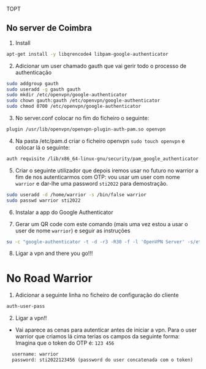  TOPT

## No server de Coimbra

1. Install 

```sh
apt-get install -y libqrencode4 libpam-google-authenticator
```

2. Adicionar um user chamado gauth que vai gerir todo o processo de authenticação 

```sh
sudo addgroup gauth
sudo useradd -g gauth gauth
sudo mkdir /etc/openvpn/google-authenticator
sudo chown gauth:gauth /etc/openvpn/google-authenticator
sudo chmod 0700 /etc/openvpn/google-authenticator
```
3. No server.conf colocar no fim do ficheiro o seguinte:

```sh
plugin /usr/lib/openvpn/openvpn-plugin-auth-pam.so openvpn
```

4. Na pasta /etc/pam.d criar o ficheiro openvpn `sudo touch openvpn` e colocar
  lá o seguinte:

```sh
auth requisite /lib/x86_64-linux-gnu/security/pam_google_authenticator.so secret=/etc/openvpn/google-authenticator/${USER} user=gauth forward_pass
```

5. Criar o seguinte utilizador que depois iremos usar no futuro no warrior a fim
  de nos autenticarmos com OTP: vou usar um user com nome `warrior` e dar-lhe uma
  password `sti2022` para demostração.
```sh
sudo useradd -d /home/warrior -s /bin/false warrior 
sudo passwd warrior sti2022 
```

6. Instalar a app do Google Authenticator 

7. Gerar um QR code com este comando (mais uma vez estou a usar o user de 
nome `warrior`) e seguir as instruções

```sh
su -c "google-authenticator -t -d -r3 -R30 -f -l 'OpenVPN Server' -s/etc/openvpn/google-authenticator/warrior" - gauth
```
8. Ligar a vpn and there you go!!!

# No Road Warrior

1. Adicionar a seguinte linha no ficheiro de configuração do cliente

```txt
auth-user-pass
```

2. Ligar a vpn!!
  - Vai aparece as cenas para autenticar antes de iniciar a vpn. 
  Para o user warrior que criamos lá cima terias os campos da seguinte forma:
  Imagina que o token do OTP é: `123 456`

```txt
  username: warrior
  password: sti2022123456 (password do user concatenada com o token)
```  
 

